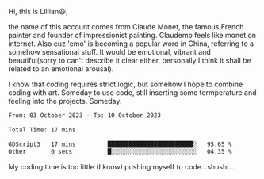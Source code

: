 Hi, this is Lillian😃, 

the name of this account comes from Claude Monet, the famous French painter and founder of impressionist painting. Claudemo feels like monet on internet. Also cuz 'emo' is becoming a popular word in China, referring to a somehow sensational stuff. It would be emotional, vibrant and beautiful(sorry to can't describe it clear either, personally I think it shall be  related to an emotional arousal).

I know that coding requires strict logic, but somehow I hope to combine coding with art. Someday to use code, still inserting some termperature and feeling into the projects. Someday.


<!--START_SECTION:waka-->

```txt
From: 03 October 2023 - To: 10 October 2023

Total Time: 17 mins

GDScript3   17 mins         ████████████████████████░   95.65 %
Other       0 secs          █░░░░░░░░░░░░░░░░░░░░░░░░   04.35 %
```

<!--END_SECTION:waka-->

My coding time is too little (I know)
pushing myself to code...shushi...
